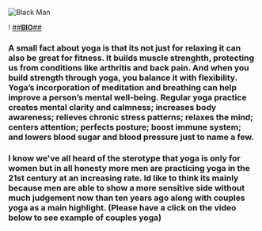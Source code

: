 ![Black Man](https://www.google.co.jp/imgres?imgurl=https%3A%2F%2Flookaside.fbsbx.com%2Flookaside%2Fcrawler%2Fmedia%2F%3Fmedia_id%3D1363372673718949&imgrefurl=https%3A%2F%2Fwww.facebook.com%2FBlackMenDoYoga%2F&docid=4Ulhz-aRbm8JeM&tbnid=2C3q7ZA7bZPOaM%3A&vet=10ahUKEwjx9t3F-7jZAhXCE7wKHUFDBXYQMwjfAShAMEA..i&w=748&h=683&bih=813&biw=1280&q=BLACK%20MEN%20DOING%20YOGA&ved=0ahUKEwjx9t3F-7jZAhXCE7wKHUFDBXYQMwjfAShAMEA&iact=mrc&uact=8.jpg)

! [##**BIO**##](https://instagram.com/p/4rOe1JKy1q/?utm_source=ig_embed&utm_campaign=embed_ufi_control)

### A small fact about yoga is that its not just for relaxing it can also be great for fitness. It builds muscle strenghth, protecting us from conditions like arthritis and back pain. And when you build strength through yoga, you balance it with flexibility. Yoga’s incorporation of meditation and breathing can help improve a person’s mental well-being. Regular yoga practice creates mental clarity and calmness; increases body awareness; relieves chronic stress patterns; relaxes the mind; centers attention; perfects posture; boost immune system; and lowers blood sugar and blood pressure just to name a few. 

### I know we've all heard of the sterotype that yoga is only for women but in all honesty more men are practicing yoga in the 21st century at an increasing rate. Id like to think its mainly because men are able to show a more sensitive side without much judgement now than ten years ago along with couples yoga as a main highlight. (Please have a click on the video below to see example of couples yoga)

